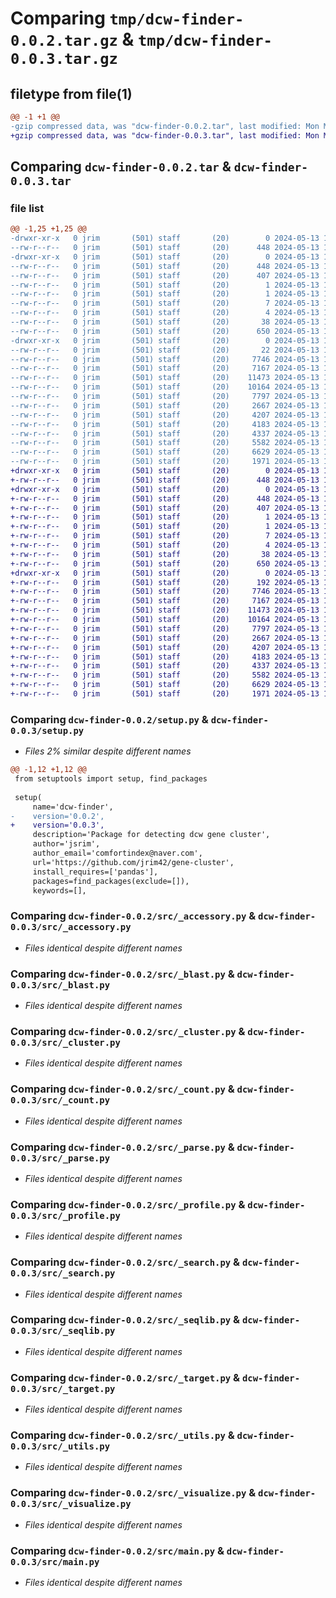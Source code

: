 # Comparing `tmp/dcw-finder-0.0.2.tar.gz` & `tmp/dcw-finder-0.0.3.tar.gz`

## filetype from file(1)

```diff
@@ -1 +1 @@
-gzip compressed data, was "dcw-finder-0.0.2.tar", last modified: Mon May 13 17:52:51 2024, max compression
+gzip compressed data, was "dcw-finder-0.0.3.tar", last modified: Mon May 13 18:06:28 2024, max compression
```

## Comparing `dcw-finder-0.0.2.tar` & `dcw-finder-0.0.3.tar`

### file list

```diff
@@ -1,25 +1,25 @@
-drwxr-xr-x   0 jrim       (501) staff       (20)        0 2024-05-13 17:52:51.447030 dcw-finder-0.0.2/
--rw-r--r--   0 jrim       (501) staff       (20)      448 2024-05-13 17:52:51.446821 dcw-finder-0.0.2/PKG-INFO
-drwxr-xr-x   0 jrim       (501) staff       (20)        0 2024-05-13 17:52:51.446560 dcw-finder-0.0.2/dcw_finder.egg-info/
--rw-r--r--   0 jrim       (501) staff       (20)      448 2024-05-13 17:52:51.000000 dcw-finder-0.0.2/dcw_finder.egg-info/PKG-INFO
--rw-r--r--   0 jrim       (501) staff       (20)      407 2024-05-13 17:52:51.000000 dcw-finder-0.0.2/dcw_finder.egg-info/SOURCES.txt
--rw-r--r--   0 jrim       (501) staff       (20)        1 2024-05-13 17:52:51.000000 dcw-finder-0.0.2/dcw_finder.egg-info/dependency_links.txt
--rw-r--r--   0 jrim       (501) staff       (20)        1 2024-05-13 17:52:51.000000 dcw-finder-0.0.2/dcw_finder.egg-info/not-zip-safe
--rw-r--r--   0 jrim       (501) staff       (20)        7 2024-05-13 17:52:51.000000 dcw-finder-0.0.2/dcw_finder.egg-info/requires.txt
--rw-r--r--   0 jrim       (501) staff       (20)        4 2024-05-13 17:52:51.000000 dcw-finder-0.0.2/dcw_finder.egg-info/top_level.txt
--rw-r--r--   0 jrim       (501) staff       (20)       38 2024-05-13 17:52:51.447083 dcw-finder-0.0.2/setup.cfg
--rw-r--r--   0 jrim       (501) staff       (20)      650 2024-05-13 17:52:16.000000 dcw-finder-0.0.2/setup.py
-drwxr-xr-x   0 jrim       (501) staff       (20)        0 2024-05-13 17:52:51.446350 dcw-finder-0.0.2/src/
--rw-r--r--   0 jrim       (501) staff       (20)       22 2024-05-13 17:52:19.000000 dcw-finder-0.0.2/src/__init__.py
--rw-r--r--   0 jrim       (501) staff       (20)     7746 2024-05-13 17:40:31.000000 dcw-finder-0.0.2/src/_accessory.py
--rw-r--r--   0 jrim       (501) staff       (20)     7167 2024-05-13 17:40:31.000000 dcw-finder-0.0.2/src/_blast.py
--rw-r--r--   0 jrim       (501) staff       (20)    11473 2024-05-13 17:40:31.000000 dcw-finder-0.0.2/src/_cluster.py
--rw-r--r--   0 jrim       (501) staff       (20)    10164 2024-05-13 17:40:31.000000 dcw-finder-0.0.2/src/_count.py
--rw-r--r--   0 jrim       (501) staff       (20)     7797 2024-05-13 17:40:31.000000 dcw-finder-0.0.2/src/_parse.py
--rw-r--r--   0 jrim       (501) staff       (20)     2667 2024-05-13 17:40:31.000000 dcw-finder-0.0.2/src/_profile.py
--rw-r--r--   0 jrim       (501) staff       (20)     4207 2024-05-13 17:40:31.000000 dcw-finder-0.0.2/src/_search.py
--rw-r--r--   0 jrim       (501) staff       (20)     4183 2024-05-13 17:40:31.000000 dcw-finder-0.0.2/src/_seqlib.py
--rw-r--r--   0 jrim       (501) staff       (20)     4337 2024-05-13 17:40:31.000000 dcw-finder-0.0.2/src/_target.py
--rw-r--r--   0 jrim       (501) staff       (20)     5582 2024-05-13 17:40:31.000000 dcw-finder-0.0.2/src/_utils.py
--rw-r--r--   0 jrim       (501) staff       (20)     6629 2024-05-13 17:40:31.000000 dcw-finder-0.0.2/src/_visualize.py
--rw-r--r--   0 jrim       (501) staff       (20)     1971 2024-05-13 17:40:31.000000 dcw-finder-0.0.2/src/main.py
+drwxr-xr-x   0 jrim       (501) staff       (20)        0 2024-05-13 18:06:28.899318 dcw-finder-0.0.3/
+-rw-r--r--   0 jrim       (501) staff       (20)      448 2024-05-13 18:06:28.899061 dcw-finder-0.0.3/PKG-INFO
+drwxr-xr-x   0 jrim       (501) staff       (20)        0 2024-05-13 18:06:28.898782 dcw-finder-0.0.3/dcw_finder.egg-info/
+-rw-r--r--   0 jrim       (501) staff       (20)      448 2024-05-13 18:06:28.000000 dcw-finder-0.0.3/dcw_finder.egg-info/PKG-INFO
+-rw-r--r--   0 jrim       (501) staff       (20)      407 2024-05-13 18:06:28.000000 dcw-finder-0.0.3/dcw_finder.egg-info/SOURCES.txt
+-rw-r--r--   0 jrim       (501) staff       (20)        1 2024-05-13 18:06:28.000000 dcw-finder-0.0.3/dcw_finder.egg-info/dependency_links.txt
+-rw-r--r--   0 jrim       (501) staff       (20)        1 2024-05-13 17:52:51.000000 dcw-finder-0.0.3/dcw_finder.egg-info/not-zip-safe
+-rw-r--r--   0 jrim       (501) staff       (20)        7 2024-05-13 18:06:28.000000 dcw-finder-0.0.3/dcw_finder.egg-info/requires.txt
+-rw-r--r--   0 jrim       (501) staff       (20)        4 2024-05-13 18:06:28.000000 dcw-finder-0.0.3/dcw_finder.egg-info/top_level.txt
+-rw-r--r--   0 jrim       (501) staff       (20)       38 2024-05-13 18:06:28.899373 dcw-finder-0.0.3/setup.cfg
+-rw-r--r--   0 jrim       (501) staff       (20)      650 2024-05-13 18:06:13.000000 dcw-finder-0.0.3/setup.py
+drwxr-xr-x   0 jrim       (501) staff       (20)        0 2024-05-13 18:06:28.898477 dcw-finder-0.0.3/src/
+-rw-r--r--   0 jrim       (501) staff       (20)      192 2024-05-13 18:06:10.000000 dcw-finder-0.0.3/src/__init__.py
+-rw-r--r--   0 jrim       (501) staff       (20)     7746 2024-05-13 17:40:31.000000 dcw-finder-0.0.3/src/_accessory.py
+-rw-r--r--   0 jrim       (501) staff       (20)     7167 2024-05-13 17:40:31.000000 dcw-finder-0.0.3/src/_blast.py
+-rw-r--r--   0 jrim       (501) staff       (20)    11473 2024-05-13 17:40:31.000000 dcw-finder-0.0.3/src/_cluster.py
+-rw-r--r--   0 jrim       (501) staff       (20)    10164 2024-05-13 17:40:31.000000 dcw-finder-0.0.3/src/_count.py
+-rw-r--r--   0 jrim       (501) staff       (20)     7797 2024-05-13 17:40:31.000000 dcw-finder-0.0.3/src/_parse.py
+-rw-r--r--   0 jrim       (501) staff       (20)     2667 2024-05-13 17:40:31.000000 dcw-finder-0.0.3/src/_profile.py
+-rw-r--r--   0 jrim       (501) staff       (20)     4207 2024-05-13 17:40:31.000000 dcw-finder-0.0.3/src/_search.py
+-rw-r--r--   0 jrim       (501) staff       (20)     4183 2024-05-13 17:40:31.000000 dcw-finder-0.0.3/src/_seqlib.py
+-rw-r--r--   0 jrim       (501) staff       (20)     4337 2024-05-13 17:40:31.000000 dcw-finder-0.0.3/src/_target.py
+-rw-r--r--   0 jrim       (501) staff       (20)     5582 2024-05-13 17:40:31.000000 dcw-finder-0.0.3/src/_utils.py
+-rw-r--r--   0 jrim       (501) staff       (20)     6629 2024-05-13 17:40:31.000000 dcw-finder-0.0.3/src/_visualize.py
+-rw-r--r--   0 jrim       (501) staff       (20)     1971 2024-05-13 17:40:31.000000 dcw-finder-0.0.3/src/main.py
```

### Comparing `dcw-finder-0.0.2/setup.py` & `dcw-finder-0.0.3/setup.py`

 * *Files 2% similar despite different names*

```diff
@@ -1,12 +1,12 @@
 from setuptools import setup, find_packages
 
 setup(
     name='dcw-finder',
-    version='0.0.2',
+    version='0.0.3',
     description='Package for detecting dcw gene cluster',
     author='jsrim',
     author_email='comfortindex@naver.com',
     url='https://github.com/jrim42/gene-cluster',
     install_requires=['pandas'],
     packages=find_packages(exclude=[]),
     keywords=[],
```

### Comparing `dcw-finder-0.0.2/src/_accessory.py` & `dcw-finder-0.0.3/src/_accessory.py`

 * *Files identical despite different names*

### Comparing `dcw-finder-0.0.2/src/_blast.py` & `dcw-finder-0.0.3/src/_blast.py`

 * *Files identical despite different names*

### Comparing `dcw-finder-0.0.2/src/_cluster.py` & `dcw-finder-0.0.3/src/_cluster.py`

 * *Files identical despite different names*

### Comparing `dcw-finder-0.0.2/src/_count.py` & `dcw-finder-0.0.3/src/_count.py`

 * *Files identical despite different names*

### Comparing `dcw-finder-0.0.2/src/_parse.py` & `dcw-finder-0.0.3/src/_parse.py`

 * *Files identical despite different names*

### Comparing `dcw-finder-0.0.2/src/_profile.py` & `dcw-finder-0.0.3/src/_profile.py`

 * *Files identical despite different names*

### Comparing `dcw-finder-0.0.2/src/_search.py` & `dcw-finder-0.0.3/src/_search.py`

 * *Files identical despite different names*

### Comparing `dcw-finder-0.0.2/src/_seqlib.py` & `dcw-finder-0.0.3/src/_seqlib.py`

 * *Files identical despite different names*

### Comparing `dcw-finder-0.0.2/src/_target.py` & `dcw-finder-0.0.3/src/_target.py`

 * *Files identical despite different names*

### Comparing `dcw-finder-0.0.2/src/_utils.py` & `dcw-finder-0.0.3/src/_utils.py`

 * *Files identical despite different names*

### Comparing `dcw-finder-0.0.2/src/_visualize.py` & `dcw-finder-0.0.3/src/_visualize.py`

 * *Files identical despite different names*

### Comparing `dcw-finder-0.0.2/src/main.py` & `dcw-finder-0.0.3/src/main.py`

 * *Files identical despite different names*

